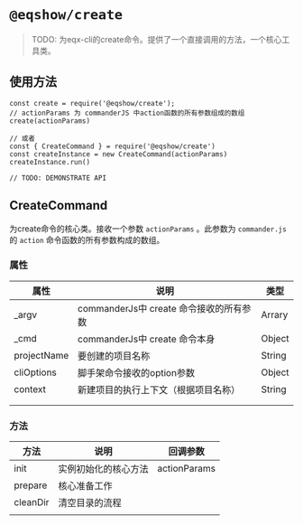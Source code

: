 # `@eqshow/create`

> TODO: 为eqx-cli的create命令。提供了一个直接调用的方法，一个核心工具类。

## 使用方法

```
const create = require('@eqshow/create');
// actionParams 为 commanderJS 中action函数的所有参数组成的数组
create(actionParams)

// 或者
const { CreateCommand } = require('@eqshow/create')
const createInstance = new CreateCommand(actionParams)
createInstance.run()

// TODO: DEMONSTRATE API
```

## CreateCommand

为create命令的核心类。接收一个参数 `actionParams` 。此参数为 `commander.js` 的 `action` 命令函数的所有参数构成的数组。

### 属性

| 属性        | 说明                                  | 类型   |
| ----------- | ------------------------------------- | ------ |
| _argv       | commanderJs中 create 命令接收的所有参数 | Arrary |
| _cmd        | commanderJs中 create 命令本身           | Object |
| projectName | 要创建的项目名称                      | String |
| cliOptions  | 脚手架命令接收的option参数            | Object |
| context     | 新建项目的执行上下文（根据项目名称）  | String |
|             |                                       |        |
|             |                                       |        |

### 方法

| 方法     | 说明                 | 回调参数     |
| -------- | -------------------- | ------------ |
| init     | 实例初始化的核心方法 | actionParams |
| prepare  | 核心准备工作         |              |
| cleanDir | 清空目录的流程       |              |
|          |                      |              |

